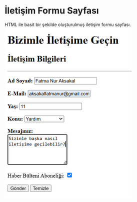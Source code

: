 # İletişim Formu Sayfası
HTML ile basit bir şekilde oluşturulmuş iletişim formu sayfası.
![alt text](../imgs/ifs.png)
